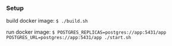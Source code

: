 

### Setup

build docker image: `$ ./build.sh`

run docker image: `$ POSTGRES_REPLICAS=postgres://app:5431/app POSTGRES_URL=postgres://app:5431/app ./start.sh`

